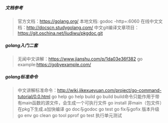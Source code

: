 ##### 文档参考

> 官方文档：https://golang.org/
> 本地文档: godoc -http=:6060
> 在线中文文档：http://docscn.studygolang.com/
> 中文git编译文章项目：https://git.oschina.net/liudiwu/pkgdoc.git



##### golang入门二套

> 无闻中文讲解：https://www.jianshu.com/p/1da03e36f382
> go example:https://gobyexample.com/



##### golang标准命令

> 中文讲解标准命令：http://wiki.jikexueyuan.com/project/go-command-tutorial/0.0.html
> go help
> go help build
> go build build命令只能作用于带有main函数的源文件，会生成一个可执行文件
> go install 非main（包文件）在pkg下生成.a加快编译
> go doc与godoc
> go test
> go fix与gofix 版本升级
> go env
> go clean
> go tool pprof
> go test 执行单元测试



